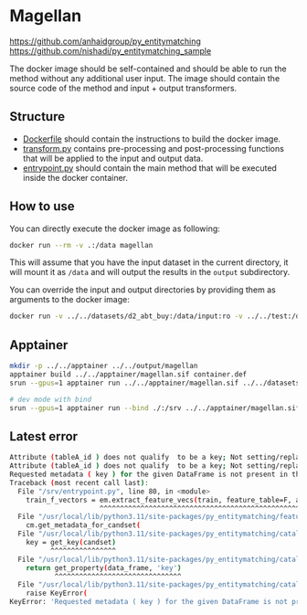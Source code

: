 # Magellan

https://github.com/anhaidgroup/py_entitymatching
https://github.com/nishadi/py_entitymatching_sample

The docker image should be self-contained and should be able to run the method without any additional user input.
The image should contain the source code of the method and input + output transformers.

## Structure

- [Dockerfile](Dockerfile) should contain the instructions to build the docker image.
- [transform.py](transform.py) contains pre-processing and post-processing functions that will be applied to the input and output data.
- [entrypoint.py](entrypoint.py) should contain the main method that will be executed inside the docker container.

## How to use

You can directly execute the docker image as following:

```bash
docker run --rm -v .:/data magellan
```

This will assume that you have the input dataset in the current directory,
it will mount it as `/data` and will output the results in the `output` subdirectory.

You can override the input and output directories by providing them as arguments to the docker image:

```bash
docker run -v ../../datasets/d2_abt_buy:/data/input:ro -v ../../test:/data/output magellan /data/input /data/output
```

## Apptainer

```bash
mkdir -p ../../apptainer ../../output/magellan
apptainer build ../../apptainer/magellan.sif container.def
srun --gpus=1 apptainer run ../../apptainer/magellan.sif ../../datasets/d2_abt_buy/ ../../output/magellan/

# dev mode with bind
srun --gpus=1 apptainer run --bind ./:/srv ../../apptainer/magellan.sif ../../datasets/d2_abt_buy/ ../../output/magellan/
```

## Latest error

```bash
Attribute (tableA_id ) does not qualify  to be a key; Not setting/replacing the key
Attribute (tableA_id ) does not qualify  to be a key; Not setting/replacing the key
Requested metadata ( key ) for the given DataFrame is not present in the catalog
Traceback (most recent call last):
  File "/srv/entrypoint.py", line 80, in <module>
    train_f_vectors = em.extract_feature_vecs(train, feature_table=F, attrs_after='label')
                      ^^^^^^^^^^^^^^^^^^^^^^^^^^^^^^^^^^^^^^^^^^^^^^^^^^^^^^^^^^^^^^^^^^^^
  File "/usr/local/lib/python3.11/site-packages/py_entitymatching/feature/extractfeatures.py", line 203, in extract_feature_vecs
    cm.get_metadata_for_candset(
  File "/usr/local/lib/python3.11/site-packages/py_entitymatching/catalog/catalog_manager.py", line 1293, in get_metadata_for_candset
    key = get_key(candset)
          ^^^^^^^^^^^^^^^^
  File "/usr/local/lib/python3.11/site-packages/py_entitymatching/catalog/catalog_manager.py", line 661, in get_key
    return get_property(data_frame, 'key')
           ^^^^^^^^^^^^^^^^^^^^^^^^^^^^^^^
  File "/usr/local/lib/python3.11/site-packages/py_entitymatching/catalog/catalog_manager.py", line 71, in get_property
    raise KeyError(
KeyError: 'Requested metadata ( key ) for the given DataFrame is not present in the catalog'
```
